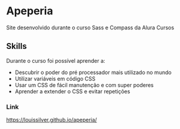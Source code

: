 # Apeperia
Site desenvolvido durante o curso Sass e Compass da Alura Cursos

## Skills
Durante o curso foi possível aprender a:

- Descubrir o poder do pré processador mais utilizado no mundo
- Utilizar variáveis em código CSS
- Usar um CSS de fácil manutenção e com super poderes
- Aprender a extender o CSS e evitar repetições

### Link
https://louissilver.github.io/apeperia/
